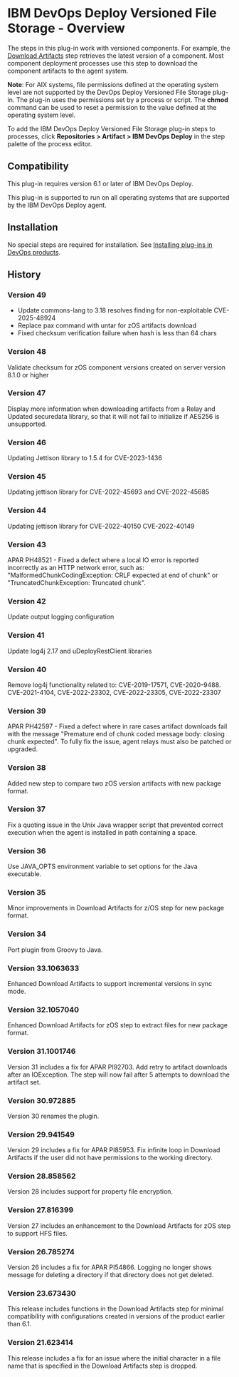 
# IBM DevOps Deploy Versioned File Storage - Overview


The steps in this plug-in work with versioned components. For example, the [Download Artifacts](steps.md#download-artifacts) step retrieves the latest version of a component. Most component deployment processes use this step to download the component artifacts to the agent system.

**Note**: For AIX systems, file permissions defined at the operating system level are not supported by the DevOps Deploy Versioned File Storage plug-in. The plug-in uses the permissions set by a process or script. The **chmod** command can be used to reset a permission to the value defined at the operating system level.

To add the IBM DevOps Deploy Versioned File Storage plug-in steps to processes, click **Repositories > Artifact > IBM DevOps Deploy** in the step palette of the process editor.

## Compatibility

This plug-in requires version 6.1 or later of IBM DevOps Deploy.

This plug-in is supported to run on all operating systems that are supported by the IBM DevOps Deploy agent.

## Installation

No special steps are required for installation. See [Installing plug-ins in DevOps products](https://community.ibm.com/community/user/wasdevops/blogs/laurel-dickson-bull1/2022/06/13/install-plugins "Installing plug-ins in DevOps products").

## History

### Version 49

* Update commons-lang to 3.18 resolves finding for non-exploitable CVE-2025-48924
* Replace pax command with untar for zOS artifacts download
* Fixed checksum verification failure when hash is less than 64 chars

### Version 48

Validate checksum for zOS component versions created on server version 8.1.0 or higher  

### Version 47

Display more information when downloading artifacts from a Relay and Updated securedata library, so that it will not fail to initialize if AES256 is unsupported.

### Version 46

Updating Jettison library to 1.5.4 for CVE-2023-1436

### Version 45

Updating jettison library for CVE-2022-45693 and CVE-2022-45685

### Version 44

Updating jettison library for CVE-2022-40150 CVE-2022-40149

### Version 43

APAR PH48521 - Fixed a defect where a local IO error is reported incorrectly as an HTTP network error, such as: "MalformedChunkCodingException: CRLF expected at end of chunk" or "TruncatedChunkException: Truncated chunk".

### Version 42

Update output logging configuration

### Version 41

Update log4j 2.17 and uDeployRestClient libraries

### Version 40

Remove log4j functionality related to: CVE-2019-17571, CVE-2020-9488. CVE-2021-4104, CVE-2022-23302, CVE-2022-23305, CVE-2022-23307

### Version 39

APAR PH42597 - Fixed a defect where in rare cases artifact downloads fail with the message "Premature end of chunk coded message body: closing chunk expected".
To fully fix the issue, agent relays must also be patched or upgraded.

### Version 38

Added new step to compare two zOS version artifacts with new package format.

### Version 37

Fix a quoting issue in the Unix Java wrapper script that prevented correct execution when the agent is installed in path containing a space.

### Version 36

Use JAVA\_OPTS environment variable to set options for the Java executable.

### Version 35

Minor improvements in Download Artifacts for z/OS step for new package format.

### Version 34

Port plugin from Groovy to Java.

### Version 33.1063633

Enhanced Download Artifacts to support incremental versions in sync mode.

### Version 32.1057040

Enhanced Download Artifacts for zOS step to extract files for new package format.

### Version 31.1001746

Version 31 includes a fix for APAR PI92703. Add retry to artifact downloads after an IOException. The step will now fail after 5 attempts to download the artifact set.

### Version 30.972885

Version 30 renames the plugin.

### Version 29.941549

Version 29 includes a fix for APAR PI85953. Fix infinite loop in Download Artifacts if the user did not have permissions to the working directory.

### Version 28.858562

Version 28 includes support for property file encryption.

### Version 27.816399

Version 27 includes an enhancement to the Download Artifacts for zOS step to support HFS files.

### Version 26.785274

Version 26 includes a fix for APAR PI54866. Logging no longer shows message for deleting a directory if that directory does not get deleted.

### Version 23.673430

This release includes functions in the Download Artifacts step for minimal compatibility with configurations created in versions of the product earlier than 6.1.

### Version 21.623414

This release includes a fix for an issue where the initial character in a file name that is specified in the Download Artifacts step is dropped.

